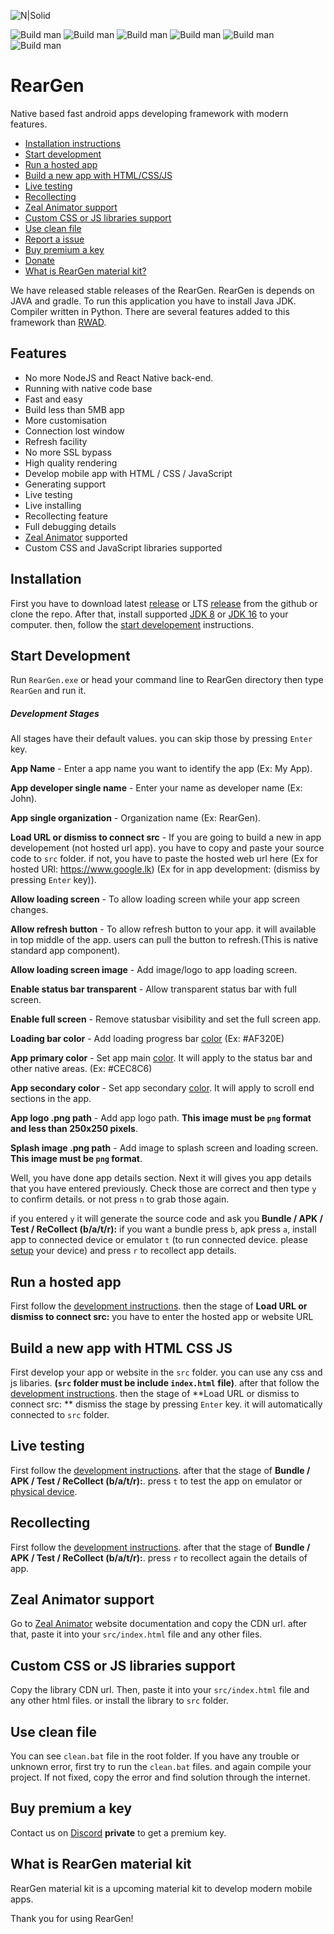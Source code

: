 ![N|Solid](https://i.imgur.com/q8pc6Oq.png)


![Build man](https://img.shields.io/badge/Release-Stable-red?style=for-the-badge&logo=appveyor) ![Build man](https://img.shields.io/badge/Build%20version-v1.5.9-green?style=for-the-badge&logo=appveyor) ![Build man](https://img.shields.io/github/repo-size/ThirashaPraween/RearGen?style=for-the-badge&logo=appveyor) ![Build man](https://img.shields.io/tokei/lines/github/ThirashaPraween/RearGen?style=for-the-badge) ![Build man](https://img.shields.io/github/last-commit/ThirashaPraween/RearGen?style=for-the-badge) ![Build man](https://img.shields.io/badge/Developer-ThirashaPW-blueviolet?style=for-the-badge&logo=appveyor)


# RearGen
Native based fast android apps developing framework with modern features.

- [Installation instructions](#Installation)
- [Start development](#start-development)
- [Run a hosted app](#run-a-hosted-app)
- [Build a new app with HTML/CSS/JS](#build-a-new-app-with-html-css-js)
- [Live testing](#live-testing)
- [Recollecting](#recollecting)
- [Zeal Animator support](#zeal-animator-support)
- [Custom CSS or JS libraries support](#custom-css-or-js-libraries-support)
- [Use clean file](#use-clean-file)
- [Report a issue](https://discord.gg/ymyQntskxj)
- [Buy premium a key](#buy-premium-a-key)
- [Donate](https://paypal.me/thirasha?locale.x=en_US)
- [What is RearGen material kit?](#what-is-reargen-material-kit)

We have released stable releases of the RearGen. RearGen is depends on JAVA and gradle. To run this application you have to install Java JDK. Compiler written in Python. There are several features added to this framework than [RWAD](https://github.com/ThirashaPraween/RWAD-React-Native-Web-App-Dev).


## Features
- No more NodeJS and React Native back-end.
- Running with native code base
- Fast and easy
- Build less than 5MB app
- More customisation
- Connection lost window
- Refresh facility
- No more SSL bypass
- High quality rendering
- Develop mobile app with HTML / CSS / JavaScript
- Generating support
- Live testing
- Live installing
- Recollecting feature
- Full debugging details
- [Zeal Animator](https://thirashapraween.github.io/Zeal-Animator) supported
- Custom CSS and JavaScript libraries supported


## Installation
First you have to download latest [release](https://github.com/ThirashaPraween/RearGen/releases) or LTS [release](https://github.com/ThirashaPraween/RearGen/releases) from the github or clone the repo.
After that, install supported [JDK 8](https://www.oracle.com/java/technologies/javase/javase-jdk8-downloads.html) or [JDK 16](https://www.oracle.com/java/technologies/javase-jdk16-downloads.html) to your computer. then, follow the [start developement](#start-development) instructions.

## Start Development
Run ```RearGen.exe``` or head your command line to RearGen directory then type ```RearGen``` and run it.

##### Development Stages
All stages have their default values. you can skip those by pressing ```Enter``` key.

**App Name** - Enter a app name you want to identify the app (Ex: My App).

**App developer single name** - Enter your name as developer name (Ex: John).

**App single organization** - Organization name (Ex: RearGen).

**Load URL or dismiss to connect src** - If you are going to build a new in app developement (not hosted url app). you have to copy and paste your source code to ```src``` folder. if not, you have to paste the hosted web url here (Ex for hosted URl: https://www.google.lk) (Ex for in app development: (dismiss by pressing ```Enter``` key)).

**Allow loading screen** - To allow loading screen while your app screen changes.

**Allow refresh button** - To allow refresh button to your app. it will available in top middle of the app. users can pull the button to refresh.(This is native standard app component).

**Allow loading screen image** - Add image/logo to app loading screen.

**Enable status bar transparent** - Allow transparent status bar with full screen.

**Enable full screen** - Remove statusbar visibility and set the full screen app.

**Loading bar color** - Add loading progress bar [color](https://htmlcolorcodes.com/color-picker/) (Ex: #AF320E)

**App primary color** - Set app main [color](https://htmlcolorcodes.com/color-picker/). It will apply to the status bar and other native areas. (Ex: #CEC8C6)

**App secondary color** - Set app secondary [color](https://htmlcolorcodes.com/color-picker/). It will apply to scroll end sections in the app.

**App logo .png path** - Add app logo path. **This image must be ```png``` format and less than 250x250 pixels**.

**Splash image .png path** - Add image to splash screen and loading screen. **This image must be ```png``` format**.

Well, you have done app details section. Next it will gives you app details that you have entered previously. Check those are correct and then type ```y``` to confirm details. or not press ```n``` to grab those again.

if you entered ```y``` it will generate the source code and ask you **Bundle / APK / Test / ReCollect (b/a/t/r):** 
if you want a bundle press ```b```, apk press ```a```, install app to connected device or emulator ```t``` (to run connected device. please [setup](https://guides.codepath.com/android/Running-Apps-on-Your-Device) your device) and press ```r``` to recollect app details.

## Run a hosted app
First follow the [development instructions](#start-development). then the stage of **Load URL or dismiss to connect src:** you have to enter the hosted app or website URL


## Build a new app with HTML CSS JS
First develop your app or website in the ```src``` folder. you can use any css and js libaries. **(```src``` folder must be include ```index.html``` file)**. after that follow the [development instructions](#start-development). then the stage of **Load URL or dismiss to connect src: ** dismiss the stage by pressing ```Enter``` key. it will automatically connected to ```src``` folder.


## Live testing
First follow the [development instructions](#start-development). after that the stage of **Bundle / APK / Test / ReCollect (b/a/t/r):**. press ```t``` to test the app on emulator or [physical device](https://guides.codepath.com/android/Running-Apps-on-Your-Device).


## Recollecting
First follow the [development instructions](#start-development). after that the stage of **Bundle / APK / Test / ReCollect (b/a/t/r):**. press ```r``` to recollect again the details of app.


## Zeal Animator support
Go to [Zeal Animator](https://thirashapraween.github.io/Zeal-Animator/Doc.html) website documentation and copy the CDN url. after that, paste it into your ```src/index.html``` file and any other files.


## Custom CSS or JS libraries support
Copy the library CDN url. Then, paste it into your ```src/index.html``` file and any other html files. or install the library to ```src``` folder.


## Use clean file
You can see ```clean.bat``` file in the root folder. If you have any trouble or unknown error, first try to run the ```clean.bat``` files. and again compile your project. If not fixed, copy the error and find solution through the internet.


## Buy premium a key
Contact us on [Discord](https://discord.gg/ymyQntskxj) **private** to get a premium key.


## What is RearGen material kit
RearGen material kit is a upcoming material kit to develop modern mobile apps.



Thank you for using RearGen!
